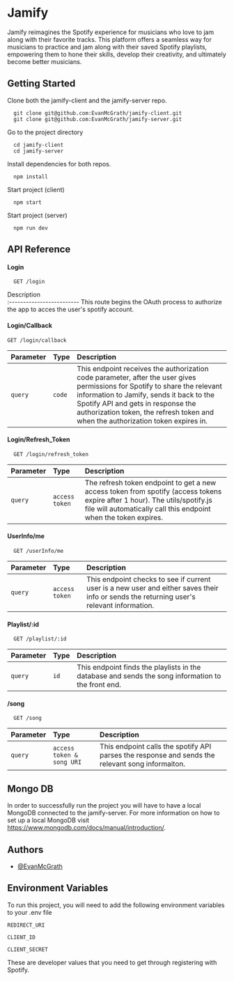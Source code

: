 
# Jamify

Jamify reimagines the Spotify experience for musicians who love to jam along with their favorite tracks. This platform offers a seamless way for musicians to practice and jam along with their saved Spotify playlists, empowering them to hone their skills, develop their creativity, and ultimately become better musicians.

## Getting Started

Clone both the jamify-client and the jamify-server repo.

```
  git clone git@github.com:EvanMcGrath/jamify-client.git
  git clone git@github.com:EvanMcGrath/jamify-server.git
```

Go to the project directory

```
  cd jamify-client
  cd jamify-server
```

Install dependencies for both repos.

```
  npm install
```

Start project (client)

```
  npm start
```

Start project (server)

```
  npm run dev
```

## API Reference

#### Login

```
  GET /login
```

Description                
:------------------------- 
  This route begins the OAuth process to authorize the app to acces the user's spotify account.  


#### Login/Callback

```
GET /login/callback
```

| Parameter | Type     | Description                       |
| :-------- | :------- | :-------------------------------- |
| `query` | `code` | This endpoint receives the authorization code parameter, after the user gives permissions for Spotify to share the relevant information to Jamify, sends it back to the Spotify API and gets in response the authorization token, the refresh token and when the authorization token expires in. |

#### Login/Refresh_Token

```
  GET /login/refresh_token
```

| Parameter | Type     | Description                       |
| :-------- | :------- | :-------------------------------- |
| `query`      | `access token` | The refresh token endpoint to get a new access token from spotify (access tokens expire after 1 hour). The utils/spotify.js file will automatically call this endpoint when the token expires. |

#### UserInfo/me

```
  GET /userInfo/me
```

| Parameter | Type     | Description                       |
| :-------- | :------- | :-------------------------------- |
| `query`      | `access token` | This endpoint checks to see if current user is a new user and either saves their info or sends the returning user's relevant information. |

#### Playlist/:id

```
  GET /playlist/:id
```

| Parameter | Type     | Description                       |
| :-------- | :------- | :-------------------------------- |
| `query`      | `id` | This endpoint finds the playlists in the database and sends the song information to the front end. |

#### /song

```
  GET /song
```

| Parameter | Type     | Description                       |
| :-------- | :------- | :-------------------------------- |
| `query`      | `access token & song URI` | This endpoint calls the spotify API parses the response and sends the relevant song informaiton. |

## Mongo DB

In order to successfully run the project you will have to have a local MongoDB connected to the jamify-server.
For more information on how to set up a local MongoDB visit https://www.mongodb.com/docs/manual/introduction/.

## Authors

- [@EvanMcGrath](https://www.github.com/EvanMcGrath)


## Environment Variables

To run this project, you will need to add the following environment variables to your .env file

`REDIRECT_URI`

`CLIENT_ID`

`CLIENT_SECRET`

These are developer values that you need to get through registering with Spotify. 
